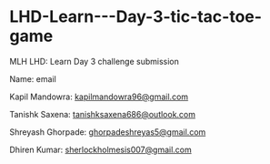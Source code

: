 # LHD-Learn---Day-3-tic-tac-toe-game
MLH LHD: Learn Day 3 challenge submission


Name:                                   email

Kapil  Mandowra:                        kapilmandowra96@gmail.com

Tanishk Saxena:                         tanishksaxena686@outlook.com

Shreyash Ghorpade:                      ghorpadeshreyas5@gmail.com

Dhiren Kumar:                           sherlockholmesis007@gmail.com
